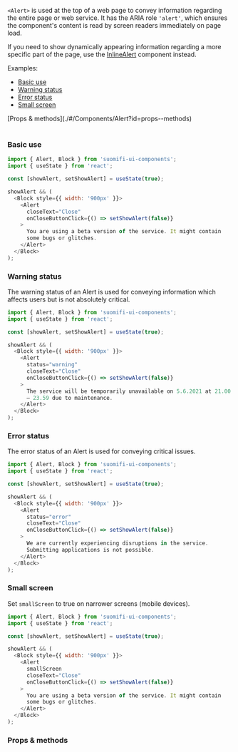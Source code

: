 `<Alert>` is used at the top of a web page to convey information regarding the entire page or web service. It has the ARIA role `'alert'`, which ensures the component's content is read by screen readers immediately on page load.

If you need to show dynamically appearing information regarding a more specific part of the page, use the [InlineAlert](./#/Components/InlineAlert) component instead.

Examples:

- [Basic use](./#/Components/Alert?id=basic-use)
- [Warning status](./#/Components/Alert?id=warning-status)
- [Error status](./#/Components/Alert?id=error-status)
- [Small screen](./#/Components/Alert?id=small-screen)

<div style="margin-bottom: 40px">
  [Props & methods](./#/Components/Alert?id=props--methods)
</div>

### Basic use

```js
import { Alert, Block } from 'suomifi-ui-components';
import { useState } from 'react';

const [showAlert, setShowAlert] = useState(true);

showAlert && (
  <Block style={{ width: '900px' }}>
    <Alert
      closeText="Close"
      onCloseButtonClick={() => setShowAlert(false)}
    >
      You are using a beta version of the service. It might contain
      some bugs or glitches.
    </Alert>
  </Block>
);
```

### Warning status

The warning status of an Alert is used for conveying information which affects users but is not absolutely critical.

```js
import { Alert, Block } from 'suomifi-ui-components';
import { useState } from 'react';

const [showAlert, setShowAlert] = useState(true);

showAlert && (
  <Block style={{ width: '900px' }}>
    <Alert
      status="warning"
      closeText="Close"
      onCloseButtonClick={() => setShowAlert(false)}
    >
      The service will be temporarily unavailable on 5.6.2021 at 21.00
      – 23.59 due to maintenance.
    </Alert>
  </Block>
);
```

### Error status

The error status of an Alert is used for conveying critical issues.

```js
import { Alert, Block } from 'suomifi-ui-components';
import { useState } from 'react';

const [showAlert, setShowAlert] = useState(true);

showAlert && (
  <Block style={{ width: '900px' }}>
    <Alert
      status="error"
      closeText="Close"
      onCloseButtonClick={() => setShowAlert(false)}
    >
      We are currently experiencing disruptions in the service.
      Submitting applications is not possible.
    </Alert>
  </Block>
);
```

### Small screen

Set `smallScreen` to true on narrower screens (mobile devices).

```js
import { Alert, Block } from 'suomifi-ui-components';
import { useState } from 'react';

const [showAlert, setShowAlert] = useState(true);

showAlert && (
  <Block style={{ width: '900px' }}>
    <Alert
      smallScreen
      closeText="Close"
      onCloseButtonClick={() => setShowAlert(false)}
    >
      You are using a beta version of the service. It might contain
      some bugs or glitches.
    </Alert>
  </Block>
);
```

### Props & methods
